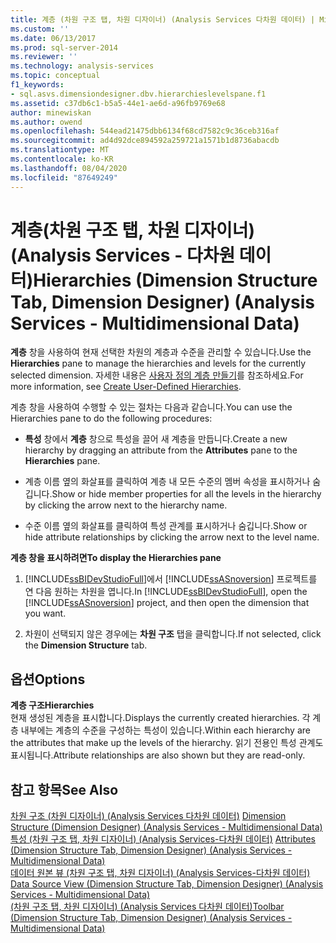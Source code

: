 ```yaml
---
title: 계층 (차원 구조 탭, 차원 디자이너) (Analysis Services 다차원 데이터) | Microsoft Docs
ms.custom: ''
ms.date: 06/13/2017
ms.prod: sql-server-2014
ms.reviewer: ''
ms.technology: analysis-services
ms.topic: conceptual
f1_keywords:
- sql.asvs.dimensiondesigner.dbv.hierarchieslevelspane.f1
ms.assetid: c37db6c1-b5a5-44e1-ae6d-a96fb9769e68
author: minewiskan
ms.author: owend
ms.openlocfilehash: 544ead21475dbb6134f68cd7582c9c36ceb316af
ms.sourcegitcommit: ad4d92dce894592a259721a1571b1d8736abacdb
ms.translationtype: MT
ms.contentlocale: ko-KR
ms.lasthandoff: 08/04/2020
ms.locfileid: "87649249"
---
```

# <a name="hierarchies-dimension-structure-tab-dimension-designer-analysis-services---multidimensional-data"></a><span data-ttu-id="46b3f-102">계층(차원 구조 탭, 차원 디자이너)(Analysis Services - 다차원 데이터)</span><span class="sxs-lookup"><span data-stu-id="46b3f-102">Hierarchies (Dimension Structure Tab, Dimension Designer) (Analysis Services - Multidimensional Data)</span></span>
  <span data-ttu-id="46b3f-103">**계층** 창을 사용하여 현재 선택한 차원의 계층과 수준을 관리할 수 있습니다.</span><span class="sxs-lookup"><span data-stu-id="46b3f-103">Use the **Hierarchies** pane to manage the hierarchies and levels for the currently selected dimension.</span></span> <span data-ttu-id="46b3f-104">자세한 내용은 [사용자 정의 계층 만들기](multidimensional-models/user-defined-hierarchies-create.md)를 참조하세요.</span><span class="sxs-lookup"><span data-stu-id="46b3f-104">For more information, see [Create User-Defined Hierarchies](multidimensional-models/user-defined-hierarchies-create.md).</span></span>  
  
 <span data-ttu-id="46b3f-105">계층 창을 사용하여 수행할 수 있는 절차는 다음과 같습니다.</span><span class="sxs-lookup"><span data-stu-id="46b3f-105">You can use the Hierarchies pane to do the following procedures:</span></span>  
  
-   <span data-ttu-id="46b3f-106">**특성** 창에서 **계층** 창으로 특성을 끌어 새 계층을 만듭니다.</span><span class="sxs-lookup"><span data-stu-id="46b3f-106">Create a new hierarchy by dragging an attribute from the **Attributes** pane to the **Hierarchies** pane.</span></span>  
  
-   <span data-ttu-id="46b3f-107">계층 이름 옆의 화살표를 클릭하여 계층 내 모든 수준의 멤버 속성을 표시하거나 숨깁니다.</span><span class="sxs-lookup"><span data-stu-id="46b3f-107">Show or hide member properties for all the levels in the hierarchy by clicking the arrow next to the hierarchy name.</span></span>  
  
-   <span data-ttu-id="46b3f-108">수준 이름 옆의 화살표를 클릭하여 특성 관계를 표시하거나 숨깁니다.</span><span class="sxs-lookup"><span data-stu-id="46b3f-108">Show or hide attribute relationships by clicking the arrow next to the level name.</span></span>  
  
 <span data-ttu-id="46b3f-109">**계층 창을 표시하려면**</span><span class="sxs-lookup"><span data-stu-id="46b3f-109">**To display the Hierarchies pane**</span></span>  
  
1.  <span data-ttu-id="46b3f-110">[!INCLUDE[ssBIDevStudioFull](../includes/ssbidevstudiofull-md.md)]에서 [!INCLUDE[ssASnoversion](../includes/ssasnoversion-md.md)] 프로젝트를 연 다음 원하는 차원을 엽니다.</span><span class="sxs-lookup"><span data-stu-id="46b3f-110">In [!INCLUDE[ssBIDevStudioFull](../includes/ssbidevstudiofull-md.md)], open the [!INCLUDE[ssASnoversion](../includes/ssasnoversion-md.md)] project, and then open the dimension that you want.</span></span>  
  
2.  <span data-ttu-id="46b3f-111">차원이 선택되지 않은 경우에는 **차원 구조** 탭을 클릭합니다.</span><span class="sxs-lookup"><span data-stu-id="46b3f-111">If not selected, click the **Dimension Structure** tab.</span></span>  
  
## <a name="options"></a><span data-ttu-id="46b3f-112">옵션</span><span class="sxs-lookup"><span data-stu-id="46b3f-112">Options</span></span>  
 <span data-ttu-id="46b3f-113">**계층 구조**</span><span class="sxs-lookup"><span data-stu-id="46b3f-113">**Hierarchies**</span></span>  
 <span data-ttu-id="46b3f-114">현재 생성된 계층을 표시합니다.</span><span class="sxs-lookup"><span data-stu-id="46b3f-114">Displays the currently created hierarchies.</span></span> <span data-ttu-id="46b3f-115">각 계층 내부에는 계층의 수준을 구성하는 특성이 있습니다.</span><span class="sxs-lookup"><span data-stu-id="46b3f-115">Within each hierarchy are the attributes that make up the levels of the hierarchy.</span></span> <span data-ttu-id="46b3f-116">읽기 전용인 특성 관계도 표시됩니다.</span><span class="sxs-lookup"><span data-stu-id="46b3f-116">Attribute relationships are also shown but they are read-only.</span></span>  
  
## <a name="see-also"></a><span data-ttu-id="46b3f-117">참고 항목</span><span class="sxs-lookup"><span data-stu-id="46b3f-117">See Also</span></span>  
 <span data-ttu-id="46b3f-118">[차원 구조 &#40;차원 디자이너&#41; &#40;Analysis Services 다차원 데이터&#41;](dimension-structure-dimension-designer-analysis-services-multidimensional-data.md) </span><span class="sxs-lookup"><span data-stu-id="46b3f-118">[Dimension Structure &#40;Dimension Designer&#41; &#40;Analysis Services - Multidimensional Data&#41;](dimension-structure-dimension-designer-analysis-services-multidimensional-data.md) </span></span>  
 <span data-ttu-id="46b3f-119">[특성 &#40;차원 구조 탭, 차원 디자이너&#41; &#40;Analysis Services-다차원 데이터&#41;](attributes-dimension-designer-analysis-services-multidimensional-data.md) </span><span class="sxs-lookup"><span data-stu-id="46b3f-119">[Attributes &#40;Dimension Structure Tab, Dimension Designer&#41; &#40;Analysis Services - Multidimensional Data&#41;](attributes-dimension-designer-analysis-services-multidimensional-data.md) </span></span>  
 <span data-ttu-id="46b3f-120">[데이터 원본 뷰 &#40;차원 구조 탭, 차원 디자이너&#41; &#40;Analysis Services-다차원 데이터&#41;](datasource-view-dimension-designer-analysis-services-multidimensional-data.md) </span><span class="sxs-lookup"><span data-stu-id="46b3f-120">[Data Source View &#40;Dimension Structure Tab, Dimension Designer&#41; &#40;Analysis Services - Multidimensional Data&#41;](datasource-view-dimension-designer-analysis-services-multidimensional-data.md) </span></span>  
 [<span data-ttu-id="46b3f-121">&#40;차원 구조 탭, 차원 디자이너&#41; &#40;Analysis Services 다차원 데이터&#41;</span><span class="sxs-lookup"><span data-stu-id="46b3f-121">Toolbar &#40;Dimension Structure Tab, Dimension Designer&#41; &#40;Analysis Services - Multidimensional Data&#41;</span></span>](toolbar-dimension-structure-designer-analysis-services-multidimensional-data.md)  
  
  

